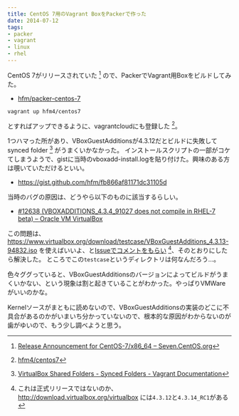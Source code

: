 ```yaml
---
title: CentOS 7用のVagrant BoxをPackerで作った
date: 2014-07-12
tags:
- packer
- vagrant
- linux
- rhel
---
```

CentOS 7がリリースされていた [^1] ので、PackerでVagrant用Boxをビルドしてみた。

- [hfm/packer-centos-7](https://github.com/hfm/packer-centos-7/)

```
vagrant up hfm4/centos7
```

とすればアップできるように、vagrantcloudにも登録した [^2]。

1つハマった所があり、VBoxGuestAdditionsが4.3.12だとビルドに失敗してsynced folder [^3] がうまくいかなかった。
インストールスクリプトの一部がコケてしまうようで、gistに当時のvboxadd-install.logを貼り付けた。興味のある方は覗いていただけるといい。

- https://gist.github.com/hfm/fb866af81171dc31105d

当時のバグの原因は、どうやら以下のものに該当するらしい。

- [#12638 (VBOXADDITIONS_4.3.4_91027 does not compile in RHEL-7 beta) – Oracle VM VirtualBox](https://www.virtualbox.org/ticket/12638)

この問題は、https://www.virtualbox.org/download/testcase/VBoxGuestAdditions_4.3.13-94832.iso を使えばいいよ、と[Issueでコメントをもらい](https://github.com/hfm/packer-centos-7/issues/1#issuecomment-48670603) [^4]、そのとおりにしたら解決した。
ところでこの`testcase`というディレクトリは何なんだろう…。

色々ググっていると、VBoxGuestAdditionsのバージョンによってビルドがうまくいかない、という現象は割と起きていることがわかった。やっぱりVMWareがいいのかな。


Kernelソースがまともに読めないので、VBoxGuestAdditionsの実装のどこに不具合があるのかがいまいち分かっていないので、根本的な原因がわからないのが歯がゆいので、もう少し調べようと思う。

[^1]: [Release Announcement for CentOS-7/x86_64 – Seven.CentOS.org](http://seven.centos.org/2014/07/release-announcement-for-centos-7x86_64/)
[^2]: [hfm4/centos7](https://vagrantcloud.com/hfm4/centos7)
[^3]: [VirtualBox Shared Folders - Synced Folders - Vagrant Documentation](http://docs.vagrantup.com/v2/synced-folders/virtualbox.html)
[^4]: これは正式リリースではないのか、http://download.virtualbox.org/virtualbox には`4.3.12`と`4.3.14_RC1`がある
